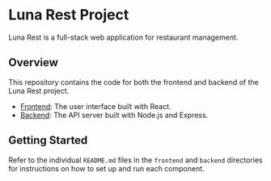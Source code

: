# Luna Rest Project

Luna Rest is a full-stack web application for restaurant management.

## Overview

This repository contains the code for both the frontend and backend of the Luna Rest project.

*   [Frontend](./frontend/README.md): The user interface built with React.
*   [Backend](./backend/README.md): The API server built with Node.js and Express.

## Getting Started

Refer to the individual `README.md` files in the `frontend` and `backend` directories for instructions on how to set up and run each component.
